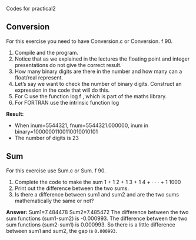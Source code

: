 Codes for practical2

## Conversion

For this exercise you need to have Conversion.c or Conversion. f 90.
1. Compile and the program.
2. Notice that as we explained in the lectures the floating point and integer presentations do
not give the correct result.
3. How many binary digits are there in the number and how many can a float/real represent.
4. Let’s say we want to check the number of binary digits. Construct an expression in the code
that will do this.
5. For C use the function log f , which is part of the maths library.
6. For FORTRAN use the intrinsic function log

**Result:**
- When inum=5544321, fnum=5544321.000000, inum in binary=10000001100110010010101
- The number of digits is 23



## Sum

For this exercise use Sum.c or Sum. f 90.
1. Complete the code to make the sum
1 + 1
2 + 1
3 + 1
4 + · · · + 1
1000
2. Print out the difference between the two sums.
3. Is there a difference between sum1 and sum2 and are the two sums mathematically the same
or not?

**Answer:**
 Sum1=7.484478
 Sum2=7.485472
The difference between the two sum functions (sum1-sum2) is -0.000993.
The difference between the two sum functions (sum2-sum1) is 0.000993.
So there is a little difference between sum1 and sum2, the gap is `0.000993`.



